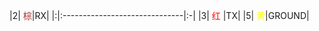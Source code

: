 |2| <font color='brown'>棕</font>|RX|
|:|:------------------------------|:-|
|3|<font color='red'> 红</font>  |TX|
|5| <font color='yellow'>黄</font>|GROUND|